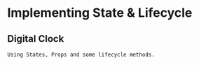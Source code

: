 # Implementing State & Lifecycle

## Digital Clock 

    Using States, Props and some lifecycle methods.